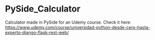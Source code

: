 # PySide_Calculator
Calculator made in PySide for an Udemy course.
Check it here: https://www.udemy.com/course/universidad-python-desde-cero-hasta-experto-django-flask-rest-web/
 
